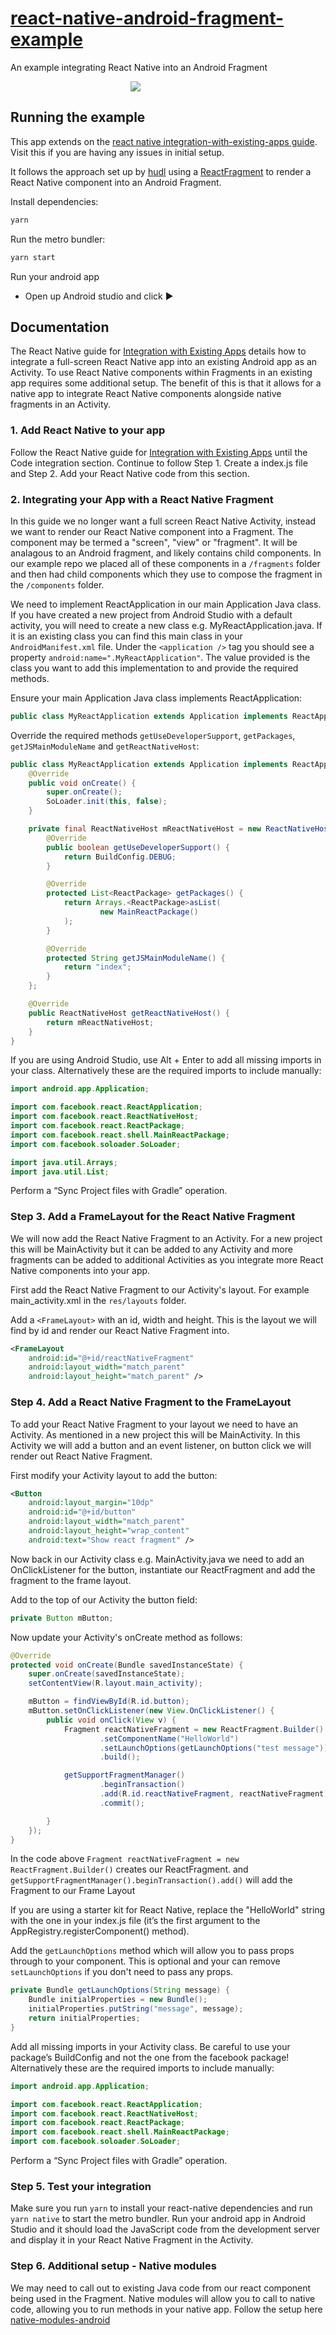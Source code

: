 # [react-native-android-fragment-example](https://github.com/svnm/react-native-android-fragment-example)

An example integrating React Native into an Android Fragment

<div style="text-align: center; width: 400px;">
<image src="screenshot.png" />
</div>

## Running the example

This app extends on the [react native integration-with-existing-apps guide](https://reactnative.dev/docs/integration-with-existing-apps). Visit this if you are having any issues in initial setup.

It follows the approach set up by [hudl](https://github.com/hudl/react-native-android-fragment) using a [ReactFragment](https://github.com/facebook/react-native/blob/master/ReactAndroid/src/main/java/com/facebook/react/ReactFragment.java) to render a React Native component into an Android Fragment.

Install dependencies:

```bash
yarn
```

Run the metro bundler:

```bash
yarn start
```

Run your android app

- Open up Android studio and click ▶️


## Documentation

The React Native guide for [Integration with Existing Apps](https://reactnative.dev/docs/integration-with-existing-apps) details how to integrate a full-screen React Native app into an existing Android app as an Activity. To use React Native components within Fragments in an existing app requires some additional setup. The benefit of this is that it allows for a native app to integrate React Native components alongside native fragments in an Activity.

### 1. Add React Native to your app

Follow the React Native guide for [Integration with Existing Apps](https://reactnative.dev/docs/integration-with-existing-apps) until the Code integration section. Continue to follow Step 1. Create a index.js file and Step 2. Add your React Native code from this section.

### 2. Integrating your App with a React Native Fragment

In this guide we no longer want a full screen React Native Activity, instead we want to render our React Native component into a Fragment. The component may be termed a "screen", "view" or "fragment". It will be analagous to an Android fragment, and likely contains child components. In our example repo we placed all of these components in a `/fragments` folder and then had child components which they use to compose the fragment in the `/components` folder.

We need to implement ReactApplication in our main Application Java class. If you have created a new project from Android Studio with a default activity, you will need to create a new class e.g. MyReactApplication.java. If it is an existing class you can find this main class in your  `AndroidManifest.xml` file. Under the `<application />` tag you should see a property `android:name=".MyReactApplication"`. The value provided is the class you want to add this implementation to and provide the required methods.

Ensure your main Application Java class implements ReactApplication:

```java
public class MyReactApplication extends Application implements ReactApplication {...}
```

Override the required methods `getUseDeveloperSupport`, `getPackages`, `getJSMainModuleName` and `getReactNativeHost`:

```java
public class MyReactApplication extends Application implements ReactApplication {
    @Override
    public void onCreate() {
        super.onCreate();
        SoLoader.init(this, false);
    }

    private final ReactNativeHost mReactNativeHost = new ReactNativeHost(this) {
        @Override
        public boolean getUseDeveloperSupport() {
            return BuildConfig.DEBUG;
        }

        @Override
        protected List<ReactPackage> getPackages() {
            return Arrays.<ReactPackage>asList(
                    new MainReactPackage()
            );
        }

        @Override
        protected String getJSMainModuleName() {
            return "index";
        }
    };

    @Override
    public ReactNativeHost getReactNativeHost() {
        return mReactNativeHost;
    }
}
```

If you are using Android Studio, use Alt + Enter to add all missing imports in your class. Alternatively these are the required imports to include manually:

```java
import android.app.Application;

import com.facebook.react.ReactApplication;
import com.facebook.react.ReactNativeHost;
import com.facebook.react.ReactPackage;
import com.facebook.react.shell.MainReactPackage;
import com.facebook.soloader.SoLoader;

import java.util.Arrays;
import java.util.List;
```

Perform a “Sync Project files with Gradle” operation.

### Step 3. Add a FrameLayout for the React Native Fragment

We will now add the React Native Fragment to an Activity. For a new project this will be MainActivity but it can be added to any Activity and more fragments can be added to additional Activities as you integrate more React Native components into your app.

First add the React Native Fragment to our Activity's layout. For example main_activity.xml in the `res/layouts` folder.

Add a `<FrameLayout>` with an id, width and height. This is the layout we will find by id and render our React Native Fragment into.

```xml
<FrameLayout
    android:id="@+id/reactNativeFragment"
    android:layout_width="match_parent"
    android:layout_height="match_parent" />
```

### Step 4. Add a React Native Fragment to the FrameLayout

To add your React Native Fragment to your layout we need to have an Activity. As mentioned in a new project this will be MainActivity. In this Activity we will add a button and an event listener, on button click we will render out React Native Fragment.

First modify your Activity layout to add the button:

```xml
<Button
    android:layout_margin="10dp"
    android:id="@+id/button"
    android:layout_width="match_parent"
    android:layout_height="wrap_content"
    android:text="Show react fragment" />
```

Now back in our Activity class e.g. MainActivity.java we need to add an OnClickListener for the button, instantiate our ReactFragment and add the fragment to the frame layout.

Add to the top of our Activity the button field:

```java
private Button mButton;
```

Now update your Activity's onCreate method as follows:

```java
@Override
protected void onCreate(Bundle savedInstanceState) {
    super.onCreate(savedInstanceState);
    setContentView(R.layout.main_activity);

    mButton = findViewById(R.id.button);
    mButton.setOnClickListener(new View.OnClickListener() {
        public void onClick(View v) {
            Fragment reactNativeFragment = new ReactFragment.Builder()
                    .setComponentName("HelloWorld")
                    .setLaunchOptions(getLaunchOptions("test message"))
                    .build();

            getSupportFragmentManager()
                    .beginTransaction()
                    .add(R.id.reactNativeFragment, reactNativeFragment)
                    .commit();

        }
    });
}
```

In the code above `Fragment reactNativeFragment = new ReactFragment.Builder()` creates our ReactFragment. and `getSupportFragmentManager().beginTransaction().add()` will add the Fragment to our Frame Layout

If you are using a starter kit for React Native, replace the "HelloWorld" string with the one in your index.js file (it’s the first argument to the AppRegistry.registerComponent() method).

Add the `getLaunchOptions` method which will allow you to pass props through to your component. This is optional and your can remove `setLaunchOptions` if you don't need to pass any props.

```java
private Bundle getLaunchOptions(String message) {
    Bundle initialProperties = new Bundle();
    initialProperties.putString("message", message);
    return initialProperties;
}
```

Add all missing imports in your Activity class. Be careful to use your package’s BuildConfig and not the one from the facebook package! Alternatively these are the required imports to include manually:

```java
import android.app.Application;

import com.facebook.react.ReactApplication;
import com.facebook.react.ReactNativeHost;
import com.facebook.react.ReactPackage;
import com.facebook.react.shell.MainReactPackage;
import com.facebook.soloader.SoLoader;
```

Perform a “Sync Project files with Gradle” operation.

### Step 5. Test your integration

Make sure you run `yarn` to install your react-native dependencies and run `yarn native` to start the metro bundler. Run your android app in Android Studio and it should load the JavaScript code from the development server and display it in your React Native Fragment in the Activity.

### Step 6. Additional setup - Native modules

We may need to call out to existing Java code from our react component being used in the Fragment. Native modules will allow you to call to native code, allowing you to run methods in your native app. Follow the setup here [native-modules-android](https://reactnative.dev/docs/native-modules-android.html#content)
